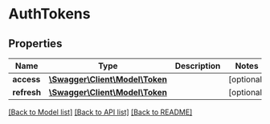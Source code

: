# AuthTokens

## Properties
Name | Type | Description | Notes
------------ | ------------- | ------------- | -------------
**access** | [**\Swagger\Client\Model\Token**](Token.md) |  | [optional] 
**refresh** | [**\Swagger\Client\Model\Token**](Token.md) |  | [optional] 

[[Back to Model list]](../../README.md#documentation-for-models) [[Back to API list]](../../README.md#documentation-for-api-endpoints) [[Back to README]](../../README.md)

